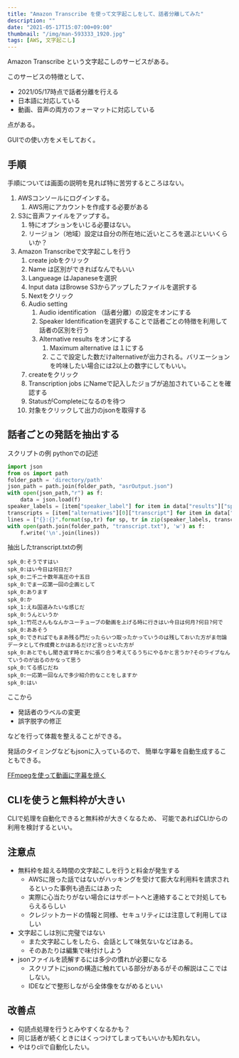 ```yaml
---
title: "Amazon Transcribe を使って文字起こしをして、話者分離してみた"
description: ""
date: "2021-05-17T15:07:00+09:00"
thumbnail: "/img/man-593333_1920.jpg"
tags: [AWS, 文字起こし]
---
```

Amazon Transcribe という文字起こしのサービスがある。

このサービスの特徴として、

- 2021/05/17時点で話者分離を行える
- 日本語に対応している
- 動画、音声の両方のフォーマットに対応している

点がある。

GUIでの使い方をメモしておく。

## 手順
手順については画面の説明を見れば特に苦労するところはない。

1. AWSコンソールにログインする。
   1. AWS用にアカウントを作成する必要がある
2. S3に音声ファイルをアップする。
   1. 特にオプションをいじる必要はない。
   2. リージョン（地域）設定は自分の所在地に近いところを選ぶといいくらいか？
3. Amazon Transcribeで文字起こしを行う
   1. create jobをクリック
   2. Name は区別ができればなんでもいい
   3. Langueage はJapaneseを選択
   4. Input data はBrowse S3からアップしたファイルを選択する
   5. Nextをクリック
   6. Audio setting
      1. Audio identification （話者分離）の設定をオンにする
      2. Speaker Identificationを選択することで話者ごとの特徴を利用して話者の区別を行う
      3. Alternative results をオンにする
         1. Maximum alternative は１にする
         2. ここで設定した数だけalternativeが出力される。バリエーションを吟味したい場合には2以上の数字にしてもいい。
   7. createをクリック
   8. Transcription jobs にNameで記入したジョブが追加されていることを確認する
   9. StatusがCompleteになるのを待つ
   10. 対象をクリックして出力のjsonを取得する

## 話者ごとの発話を抽出する
スクリプトの例
pythonでの記述

```py
import json
from os import path
folder_path = 'directory/path'
json_path = path.join(folder_path, "asrOutput.json")
with open(json_path,"r") as f:
    data = json.load(f)
speaker_labels = [item["speaker_label"] for item in data["results"]["speaker_labels"]["segments"]]
transcripts = [item["alternatives"][0]["transcript"] for item in data["results"]["segments"]]
lines = ["{}:{}".format(sp,tr) for sp, tr in zip(speaker_labels, transcripts)]
with open(path.join(folder_path, "transcript.txt"), 'w') as f:
    f.write('\n'.join(lines))
```

抽出したtranscript.txtの例
```
spk_0:そうですはい
spk_0:はい今日は何日だ?
spk_0:二千二十数年高圧の十五日
spk_0:でま一応第一回の企画として
spk_0:あります
spk_0:か
spk_1:えね国道みたいな感じだ
spk_0:うんというか
spk_1:竹花さんもなんかユーチューブの動画を上げる時に行きはい今日は何月?何日?何で
spk_0:ああそう
spk_0:できればでもまあ残る門だったらいつ取ったかっていうのは残しておいた方がま勿論データとして作成費とかはあるだけど言っといた方が
spk_0:あとでもし聞き返す時とかに張り合う考えてるうちにやるかと言うか?そのライブなんていうのが出るのかなって思う
spk_0:てる感じだね
spk_0:一応第一回なんで多少紹介的なことをしますか
spk_0:はい
```
ここから
- 発話者のラベルの変更
- 誤字脱字の修正

などを行って体裁を整えることができる。

発話のタイミングなどもjsonに入っているので、
簡単な字幕を自動生成することもできる。

[FFmpegを使って動画に字幕を焼く](https://www.storange.jp/2015/12/ffmpeg.html)

## CLIを使うと無料枠が大きい
CLIで処理を自動化できると無料枠が大きくなるため、
可能であればCLIからの利用を検討するといい。

## 注意点
- 無料枠を超える時間の文字起こしを行うと料金が発生する
  - AWSに限った話ではないがハッキングを受けて膨大な利用料を請求されるといった事例も過去にはあった
  - 実際に心当たりがない場合にはサポートへと連絡することで対処してもらえるらしい
  - クレジットカードの情報と同様、セキュリティには注意して利用してほしい
- 文字起こしは別に完璧ではない
  - また文字起こしをしたら、会話として味気ないなどはある。
  - そのあたりは編集で味付けしよう
- jsonファイルを読解するには多少の慣れが必要になる
  - スクリプトにjsonの構造に触れている部分があるがその解説はここではしない。
  - IDEなどで整形しながら全体像をながめるといい

## 改善点
- 句読点処理を行うとみやすくなるかも？
- 同じ話者が続くときにはくっつけてしまってもいいかも知れない。
- やはりcliで自動化したい。


<!-- MAF Rakuten Widget FROM HERE -->
<script type="text/javascript">MafRakutenWidgetParam=function() { return{ size:'468x160',design:'slide',recommend:'on',auto_mode:'on',a_id:'2220301', border:'off'};};</script><script type="text/javascript" src="//image.moshimo.com/static/publish/af/rakuten/widget.js"></script>
<!-- MAF Rakuten Widget TO HERE -->